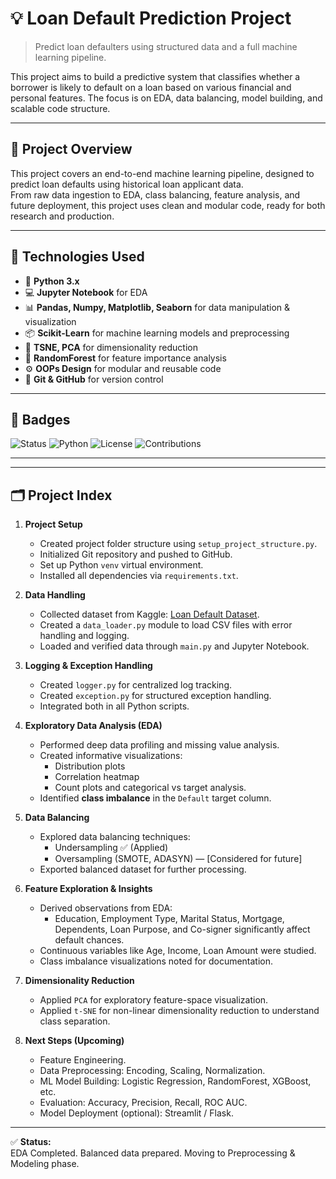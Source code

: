 
# 💡 Loan Default Prediction Project

> Predict loan defaulters using structured data and a full machine learning pipeline.

This project aims to build a predictive system that classifies whether a borrower is likely to default on a loan based on various financial and personal features. The focus is on EDA, data balancing, model building, and scalable code structure.

---

## 🚀 Project Overview

This project covers an end-to-end machine learning pipeline, designed to predict loan defaults using historical loan applicant data.  
From raw data ingestion to EDA, class balancing, feature analysis, and future deployment, this project uses clean and modular code, ready for both research and production.

---

## 🧰 Technologies Used

- 🐍 **Python 3.x**
- 💻 **Jupyter Notebook** for EDA
- 📊 **Pandas, Numpy, Matplotlib, Seaborn** for data manipulation & visualization
- 📦 **Scikit-Learn** for machine learning models and preprocessing
- 🧠 **TSNE, PCA** for dimensionality reduction
- 🌳 **RandomForest** for feature importance analysis
- ⚙️ **OOPs Design** for modular and reusable code
- 💾 **Git & GitHub** for version control

---

## 🎯 Badges

![Status](https://img.shields.io/badge/Project-Active-brightgreen)
![Python](https://img.shields.io/badge/Python-3.8%2B-blue)
![License](https://img.shields.io/badge/License-MIT-green)
![Contributions](https://img.shields.io/badge/Contributions-Welcome-ff69b4)

---




---
## 🗂️ Project Index

1. **Project Setup**
    - Created project folder structure using `setup_project_structure.py`.
    - Initialized Git repository and pushed to GitHub.
    - Set up Python `venv` virtual environment.
    - Installed all dependencies via `requirements.txt`.

2. **Data Handling**
    - Collected dataset from Kaggle: [Loan Default Dataset](https://www.kaggle.com/datasets/hemanthsai7/loandefault).
    - Created a `data_loader.py` module to load CSV files with error handling and logging.
    - Loaded and verified data through `main.py` and Jupyter Notebook.

3. **Logging & Exception Handling**
    - Created `logger.py` for centralized log tracking.
    - Created `exception.py` for structured exception handling.
    - Integrated both in all Python scripts.

4. **Exploratory Data Analysis (EDA)**
    - Performed deep data profiling and missing value analysis.
    - Created informative visualizations:
        - Distribution plots
        - Correlation heatmap
        - Count plots and categorical vs target analysis.
    - Identified **class imbalance** in the `Default` target column.

5. **Data Balancing**
    - Explored data balancing techniques:
        - Undersampling ✅ (Applied)
        - Oversampling (SMOTE, ADASYN) — [Considered for future]
    - Exported balanced dataset for further processing.

6. **Feature Exploration & Insights**
    - Derived observations from EDA:
        - Education, Employment Type, Marital Status, Mortgage, Dependents, Loan Purpose, and Co-signer significantly affect default chances.
    - Continuous variables like Age, Income, Loan Amount were studied.
    - Class imbalance visualizations noted for documentation.

7. **Dimensionality Reduction**
    - Applied `PCA` for exploratory feature-space visualization.
    - Applied `t-SNE` for non-linear dimensionality reduction to understand class separation.

8. **Next Steps (Upcoming)**
    - Feature Engineering.
    - Data Preprocessing: Encoding, Scaling, Normalization.
    - ML Model Building: Logistic Regression, RandomForest, XGBoost, etc.
    - Evaluation: Accuracy, Precision, Recall, ROC AUC.
    - Model Deployment (optional): Streamlit / Flask.

---

✅ **Status:**  
EDA Completed. Balanced data prepared. Moving to Preprocessing & Modeling phase.


